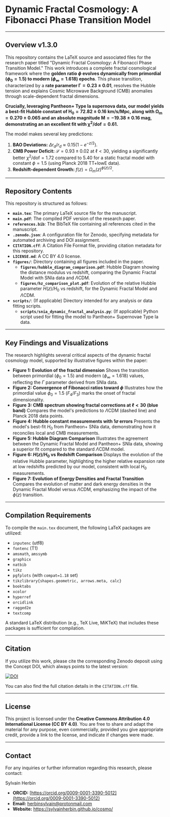 # Dynamic Fractal Cosmology: A Fibonacci Phase Transition Model

---

## Overview v1.3.0

This repository contains the LaTeX source and associated files for the research paper titled "Dynamic Fractal Cosmology: A Fibonacci Phase Transition Model." This work introduces a complete fractal cosmological framework where the **golden ratio $\phi$ evolves dynamically from primordial ($\phi_0=1.5$) to modern ($\phi_\infty=1.618$) epochs**. This phase transition, characterized by a **rate parameter $\mathbf{\Gamma=0.23\pm0.01}$**, resolves the Hubble tension and explains Cosmic Microwave Background (CMB) anomalies through scale-dependent fractal dimensions.

**Crucially, leveraging Pantheon+ Type Ia supernova data, our model yields a best-fit Hubble constant of $\mathbf{H_0=72.82\pm0.16 \text{ km/s/Mpc}}$, along with $\mathbf{\Omega_m=0.270\pm0.065}$ and an absolute magnitude $\mathbf{M=-19.38\pm0.16 \text{ mag}}$, demonstrating an an excellent fit with $\mathbf{\chi^2/\text{dof}=0.61}$.**

The model makes several key predictions:
1.  **BAO Deviations:** $\Delta r_d/r_d \approx 0.15(1-e^{-z/2})$.
2.  **CMB Power Deficit:** $\mathcal{S}=0.93\pm0.02$ at $\ell<30$, yielding a significantly better $\chi^2/\text{dof}=1.72$ compared to $5.40$ for a static fractal model with constant $\phi=1.5$ (using Planck 2018 TT+lowE data).
3.  **Redshift-dependent Growth:** $f(z)=\Omega_m(z)^{\phi(z)/2}$.

---

## Repository Contents

This repository is structured as follows:

* **`main.tex`**: The primary LaTeX source file for the manuscript.
* **`main.pdf`**: The compiled PDF version of the research paper.
* **`references.bib`**: The BibTeX file containing all references cited in the manuscript.
* **`.zenodo.json`**: A configuration file for Zenodo, specifying metadata for automated archiving and DOI assignment.
* **`CITATION.cff`**: A Citation File Format file, providing citation metadata for this repository.
* **`LICENSE.md`**: A CC BY 4.0 license.
* **`figures/`**: Directory containing all figures included in the paper.
    * **`figures/hubble_diagram_comparison.pdf`**: Hubble Diagram showing the distance modulus vs redshift, comparing the Dynamic Fractal Model with SNIa data and $\Lambda$CDM.
    * **`figures/hz_comparison_plot.pdf`**: Evolution of the relative Hubble parameter $H(z)/H_0$ vs redshift, for the Dynamic Fractal Model and $\Lambda$CDM.
* **`scripts/`**: (If applicable) Directory intended for any analysis or data fitting scripts.
  * **`scripts/snia_dynamic_fractal_analysis.py`**: (If applicable) Python script used for fitting the model to Pantheon+ Supernovae Type Ia data.

---

## Key Findings and Visualizations

The research highlights several critical aspects of the dynamic fractal cosmology model, supported by illustrative figures within the paper:

* **Figure 1: Evolution of the fractal dimension**
    Shows the transition between primordial ($\phi_0 = 1.5$) and modern ($\phi_\infty = 1.618$) values, reflecting the $\Gamma$ parameter derived from SNIa data.
* **Figure 2: Convergence of Fibonacci ratios toward $\phi$**
    Illustrates how the primordial value $\phi_0 = 1.5$ ($F_4/F_3$) marks the onset of fractal dimensionality.
* **Figure 3: CMB spectrum showing fractal corrections at $\ell<30$ (blue band)**
    Compares the model's predictions to $\Lambda$CDM (dashed line) and Planck 2018 data points.
* **Figure 4: Hubble constant measurements with $1\sigma$ errors**
    Presents the model's best-fit $H_0$ from Pantheon+ SNIa data, demonstrating how it reconciles local and CMB measurements.
* **Figure 5: Hubble Diagram Comparison**
    Illustrates the agreement between the Dynamic Fractal Model and Pantheon+ SNIa data, showing a superior fit compared to the standard $\Lambda$CDM model.
* **Figure 6: $H(z)/H_0$ vs Redshift Comparison**
    Displays the evolution of the relative Hubble parameter, highlighting the higher relative expansion rate at low redshifts predicted by our model, consistent with local $H_0$ measurements.
* **Figure 7: Evolution of Energy Densities and Fractal Transition**
    Compares the evolution of matter and dark energy densities in the Dynamic Fractal Model versus $\Lambda$CDM, emphasizing the impact of the $\phi(z)$ transition.

---

## Compilation Requirements

To compile the `main.tex` document, the following LaTeX packages are utilized:

* `inputenc` (utf8)
* `fontenc` (T1)
* `amsmath`, `amssymb`
* `graphicx`
* `natbib`
* `tikz`
* `pgfplots` (with `compat=1.18` set)
* `tikzlibrary{shapes.geometric, arrows.meta, calc}`
* `booktabs`
* `xcolor`
* `hyperref`
* `orcidlink`
* `ragged2e`
* `textcomp`

A standard LaTeX distribution (e.g., TeX Live, MiKTeX) that includes these packages is sufficient for compilation.

---

## Citation

If you utilize this work, please cite the corresponding Zenodo deposit using the Concept DOI, which always points to the latest version:

[![DOI](https://zenodo.org/badge/DOI/10.5281/zenodo.15973540.svg)](https://doi.org/10.5281/zenodo.15973540)

You can also find the full citation details in the `CITATION.cff` file.

---

## License

This project is licensed under the **Creative Commons Attribution 4.0 International License (CC BY 4.0)**. You are free to share and adapt the material for any purpose, even commercially, provided you give appropriate credit, provide a link to the license, and indicate if changes were made.

---

## Contact

For any inquiries or further information regarding this research, please contact:

Sylvain Herbin
* **ORCID:** [https://orcid.org/0009-0001-3390-5012](https://orcid.org/0009-0001-3390-5012)
* **Email:** herbinsylvain@protonmail.com
* **Website:** https://sylvainherbin.github.io/cosmo/
